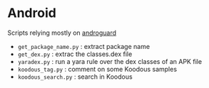 # Android

Scripts relying mostly on [androguard](https://github.com/androguard/androguard)

* `get_package_name.py` : extract package name
* `get_dex.py` : extrac the classes.dex file
* `yaradex.py` : run a yara rule over the dex classes of an APK file
* `koodous_tag.py` : comment on some Koodous samples
* `koodous_search.py` : search in Koodous
